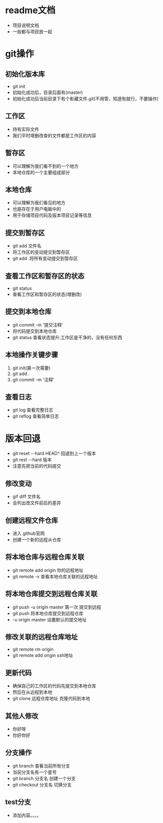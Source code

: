 # readme文档
- 项目说明文档
- 一般都与项目放一起

# git操作

## 初始化版本库
- git init
- 初始化成功后，目录后面有(master)
- 初始化成功后当前目录下有个影藏文件.git(不用管，知道有就行，不要操作)

## 工作区
- 持有实际文件
- 我们平时增删改查的文件都是工作区的内容

## 暂存区

- 可以理解为我们看不到的一个地方
- 本地仓库的一个主要组成部分

## 本地仓库
- 可以理解为我们看见的地方
- 也是存在于用户电脑中的
- 用于存储项目代码及版本项目记录等信息

## 提交到暂存区
- git add 文件名
- 将工作区的变动提交到暂存区
- git add .将所有变动提交到暂存区

## 查看工作区和暂存区的状态
- git status
- 查看工作区和暂存区的状态(增删改)

## 提交到本地仓库
- git commit -m '提交注释'
- 将代码提交到本地仓库
- git status 查看状态提升:工作区是干净的，没有任何东西

## 本地操作关键步骤
1. git init(第一次需要)
2. git add .
3. git commit -m '注释'

## 查看日志
- git log 查看完整日志
- git reflog 查看简单日志

# 版本回退
- git reset --hard HEAD^ 回退到上一个版本
- git rest --hard 版本
- 注意先把当前的代码提交

## 修改变动
- gif diff 文件名
- 会列出改文件前后的差异

## 创建远程文件仓库
- 进入 github官网
- 创建一个新的远程从仓库

## 将本地仓库与远程仓库关联
- git remote add origin 你的远程地址
- git remote -v 查看本地仓库关联的远程地址

## 将本地仓库提交到远程仓库关联
- git push -u origin master 第一次 提交到远程
- git push 将本地仓库提交到远程仓库
- -u origin master 设置默认的提交地址

## 修改关联的远程仓库地址
- git remote rm origin
- git remote add origin ssh地址

## 更新代码
- 确保自己的工作区的代码先提交到本地仓库
- 然后在从远程到本地
- git clone 远程仓库地址  克隆代码到本地

## 其他人修改
- 你好呀
- 你好你好

## 分支操作
- git branch 查看当前所有分支
- 当前分支名有一个星号
- git branch 分支名 创建一个分支
- git checkout 分支名 切换分支

## test分支
- 添加内容。。。。
